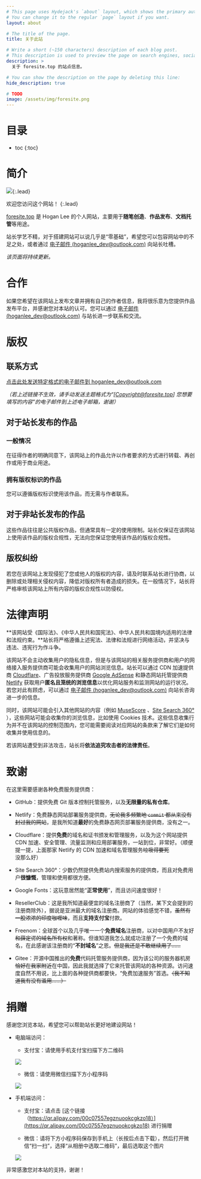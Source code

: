 ```yaml
---
# This page uses Hydejack's `about` layout, which shows the primary author's picture and about text at the top.
# You can change it to the regular `page` layout if you want.
layout: about

# The title of the page.
title: 关于此站

# Write a short (~150 characters) description of each blog post.
# This description is used to preview the page on search engines, social media, etc.
description: >
  关于 foresite.top 的站点信息。

# You can show the description on the page by deleting this line:
hide_description: true

# TODO
image: /assets/img/foresite.png
---
```


# 目录

* toc
{:toc}

# 简介

![](https://gitee.com/h00kran/blog-assets/raw/master/img/foresite.png){:.lead}

欢迎您访问这个网站！
{:.lead}

[foresite.top](https://foresite.top) 是 Hogan Lee 的个人网站，主要用于**随笔创造**、**作品发布**、**文档托管**等用途。

站长学艺不精，对于搭建网站可以说几乎是“零基础”，希望您可以包容网站中的不足之处，或者通过 [电子邮件 (hoganlee_dev@outlook.com)](mailto:hoganlee_dev@outlook.com?subject=[Feedback@foresite.top]%20请简要描述问题) 向站长吐槽。

*该页面将持续更新。*

# 合作

如果您希望在该网站上发布文章并拥有自己的作者信息，我将很乐意为您提供作品发布平台，并感谢您对本站的认可。您可以通过 [电子邮件 (hoganlee_dev@outlook.com)](mailto:hoganlee_dev@outlook.com?subject=[Cooperation@foresite.top]%20请填写主题) 与站长进一步联系和交流。

# 版权

## 联系方式

[点击此处发送特定格式的电子邮件到 hoganlee_dev@outlook.com](mailto:hoganlee_dev@outlook.com?subject=[Copyright@foresite.top]%20请填写主题)

*（若上述链接不生效，请手动发送主题格式为“[Copyright@foresite.top] 您想要填写的内容”的电子邮件到上述电子邮箱，谢谢）*

## 对于站长发布的作品

### 一般情况

在征得作者的明确同意下，该网站上的作品允许以作者要求的方式进行转载、再创作或用于商业用途。

### 拥有版权标识的作品

您可以遵循版权标识使用该作品，而无需与作者联系。

## 对于非站长发布的作品

这些作品往往是公共版权作品，但通常具有一定的使用限制。站长仅保证在该网站上使用该作品的版权合规性，无法向您保证您使用该作品的版权合规性。

## 版权纠纷

若您在该网站上发现侵犯了您或他人的版权的内容，请及时联系站长进行协商，以删除或处理相关侵权内容，降低对版权所有者造成的损失。在一般情况下，站长将严格审核该网站上所有内容的版权合规性以防侵权。

# 法律声明

**该网站受《国际法》、《中华人民共和国宪法》、中华人民共和国境内适用的法律和法规约束。**站长将严格遵循上述宪法、法律和法规进行网络活动，并坚决与违法、违宪行为作斗争。

该网站不会主动收集用户的隐私信息，但是与该网站的相关服务提供商和用户的网络接入服务提供商可能会收集用户的网站浏览信息。站长可以通过 CDN 加速提供商 [Cloudflare](https://cloudflare.com)、广告投放服务提供商 [Google AdSense](https://www.google.com/adsense) 和静态网站托管提供商 [Netlify](https://netlify.com) 获取用户**匿名且笼统的浏览信息**以优化网站服务和监测网站的运行状况。若您对此有顾虑，可以通过 [电子邮件 (hoganlee_dev@outlook.com)](mailto:hoganlee_dev@outlook.com?subject=[Support@foresite.top]%20请填写主题) 向站长咨询进一步的信息。

同时，该网站可能会引入其他网站的内容（例如 [MuseScore](https://musescore.com) 、[Site Search 360°](https://www.sitesearch360.com) ），这些网站可能会收集你的浏览信息，比如使用 Cookies 技术。这些信息收集行为并不在该网站的控制范围内，您可能需要阅读对应网站的条款来了解它们是如何收集并使用信息的。

若该网站遭受到非法攻击，站长将**依法追究攻击者的法律责任**。

# 致谢

在这里需要感谢各种免费服务提供商：

- GitHub：提供免费 Git 版本控制托管服务，以及**无限量的私有仓库**。

- Netlify：免费静态网站部署服务提供商，~~无论我多频繁地 `commit` 都从来没有封过我的网站~~，是我所知道**最好**的免费静态网页部署服务提供商，没有之一。

- Cloudflare：提供**免费**的域名和证书颁发和管理服务，以及为这个网站提供 CDN 加速、安全管理、流量监测和应用部署服务，一站到位，非常好。（顺便提一提，上面那家 Netlify 的 CDN 加速和域名管理服务~~垃圾得要死~~没那么好）

- Site Search 360°：少数仍然提供免费站内搜索服务的提供商，而且对免费用户**很慷慨**，管理和使用都很方便。

- Google Fonts：这玩意居然能“**正常使用**”，而且访问速度很好！

- ResellerClub：这是我所知道最便宜的域名注册商了（当然，某下文会提到的注册商除外），据说是亚洲最大的域名注册商。网站的体验感觉不错，~~虽然有一股浓浓的印度咖喱味~~，而且**支持支付宝**付款。

- Freenom：全球首个以及几乎唯一一个**免费域名**注册商，以对中国用户不友好~~和薛定谔的域名所有权~~和著称。但谁知道我怎么就成功注册了一个免费的域名，在此感谢该注册商的“**不封域名**”之恩。~~但是我还是不敢继续用了……~~

- Gitee：开源中国推出的**免费**代码托管服务提供商，因为该公司的服务器机房~~恰好在我家附近~~在中国，因此我就选择了它来托管该网站的各种资源。访问速度自然不用说，比上面的各种提供商都要快，“免费加速服务”首选。~~（我不知道我有没有滥用……）~~

# 捐赠

感谢您浏览本站，希望您可以帮助站长更好地建设网站！

- 电脑端访问：

  - 支付宝：请使用手机支付宝扫描下方二维码

  ![](https://gitee.com/h00kran/blog-assets/raw/master/img/donate_alipay.jpg)

  - 微信：请使用微信扫描下方小程序码

  ![](https://gitee.com/h00kran/blog-assets/raw/master/img/donate_wechat.jpg)

- 手机端访问：

  - 支付宝：请点击 [这个链接（https://qr.alipay.com/00c07557egznuookcgkzo18）](https://qr.alipay.com/00c07557egznuookcgkzo18) 进行捐赠

  - 微信：请将下方小程序码保存到手机上（长按后点击下载），然后打开微信“扫一扫”，选择“从相册中选取二维码”，最后选取这个图片

  ![](https://gitee.com/h00kran/blog-assets/raw/master/img/donate_wechat_min.jpg)

非常感激您对本站的支持，谢谢！